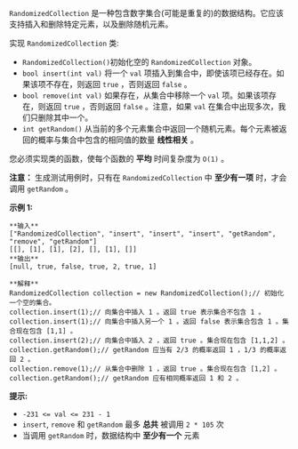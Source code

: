 `RandomizedCollection` 是一种包含数字集合(可能是重复的)的数据结构。它应该支持插入和删除特定元素，以及删除随机元素。

实现 `RandomizedCollection` 类:

  * `RandomizedCollection()`初始化空的 `RandomizedCollection` 对象。
  * `bool insert(int val)` 将一个 `val` 项插入到集合中，即使该项已经存在。如果该项不存在，则返回 `true` ，否则返回 `false` 。
  * `bool remove(int val)` 如果存在，从集合中移除一个 `val` 项。如果该项存在，则返回 `true` ，否则返回 `false` 。注意，如果 `val` 在集合中出现多次，我们只删除其中一个。
  * `int getRandom()` 从当前的多个元素集合中返回一个随机元素。每个元素被返回的概率与集合中包含的相同值的数量 **线性相关** 。

您必须实现类的函数，使每个函数的 **平均** 时间复杂度为 `O(1)` 。

**注意：** 生成测试用例时，只有在 `RandomizedCollection` 中 **至少有一项** 时，才会调用 `getRandom` 。



**示例 1:**

    
    
    **输入**
    ["RandomizedCollection", "insert", "insert", "insert", "getRandom", "remove", "getRandom"]
    [[], [1], [1], [2], [], [1], []]
    **输出**
    [null, true, false, true, 2, true, 1]
    
    **解释**
    RandomizedCollection collection = new RandomizedCollection();// 初始化一个空的集合。
    collection.insert(1);// 向集合中插入 1 。返回 true 表示集合不包含 1 。
    collection.insert(1);// 向集合中插入另一个 1 。返回 false 表示集合包含 1 。集合现在包含 [1,1] 。
    collection.insert(2);// 向集合中插入 2 ，返回 true 。集合现在包含 [1,1,2] 。
    collection.getRandom();// getRandom 应当有 2/3 的概率返回 1 ，1/3 的概率返回 2 。
    collection.remove(1);// 从集合中删除 1 ，返回 true 。集合现在包含 [1,2] 。
    collection.getRandom();// getRandom 应有相同概率返回 1 和 2 。
    



**提示:**

  * `-231 <= val <= 231 - 1`
  * `insert`, `remove` 和 `getRandom` 最多 **总共** 被调用 `2 * 105` 次
  * 当调用 `getRandom` 时，数据结构中 **至少有一个** 元素

